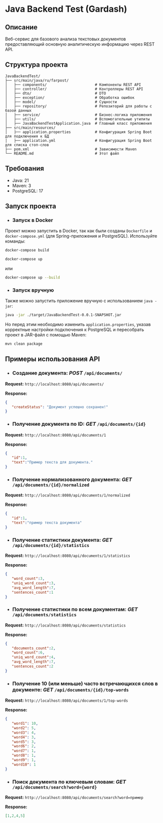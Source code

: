 # Java Backend Test (Gardash)


## Описание
Веб-сервис для базового анализа текстовых документов предоставляющий основную аналитическую информацию через REST API.


## Структура проекта
```
JavaBackendTest/
├── src/main/java/ru/farpost/
│   ├── components/                      # Компоненты REST API
│   ├── controller/                      # Контроллеры REST API
│   ├── dto/                             # DTO
│   ├── exception/                       # Обработка ошибок
│   ├── model/                           # Сущности 
│   ├── repository/                      # Репозиторий для работы с базой данных
│   ├── service/                         # Бизнес-логика приложения
│   ├── utils/                           # Вспомогательные утилиты
│   ├── JavaBackendTestApplication.java  # Главный класс приложения
├── src/main/resources/
│   ├── application.properties           # Конфигурация Spring Boot для подключения к БД
│   ├── application.yml                  # Конфигурация Spring Boot для списка стоп-слов
├── pom.xml                              # Зависимости Maven
└── README.md                            # Этот файл
```


## Требования
- Java: 21
- Maven: 3
- PostgreSQL: 17


## Запуск проекта
- ### Запуск в Docker
Проект можно запустить в Docker, так как были созданы `Dockerfile` и `docker-compose.yml` (для Spring-приложения и PostgreSQL). Используйте команды:

```sh
docker-compose build
```
```sh
docker-compose up
```
или
```sh
docker-compose up --build
```

- ### Запуск вручную
Также можно запустить приложение вручную с использованием `java -jar`:

```sh
java -jar ./target/JavaBackendTest-0.0.1-SNAPSHOT.jar
```

Но перед этим необходимо изменить `application.properties`, указав корректные настройки подключения к PostgreSQL и пересобрать проект в JAR-файл с помощью Maven:
```sh
mvn clean package 
```

## Примеры использования API 

- ### Создание документа: *POST* `/api/documents/`
**Request:** `http://localhost:8080/api/documents/`

**Response:**
```json
{
   "createStatus": "Документ успешно сохранен!"
}
```

- ### Получение документа по ID: *GET* `/api/documents/{id}`
**Request:** `http://localhost:8080/api/documents/1`

**Response:**
```json
{
   "id":1,
   "text":"Пример текста для документа."
}
```

- ### Получение нормализованного документа: *GET* `/api/documents/{id}/normalized`
**Request:** `http://localhost:8080/api/documents/1/normalized`

**Response:**
```json
{
   "id":1,
   "text":"пример текста документа"
}
```

- ### Получение статистики документа: *GET* `/api/documents/{id}/statistics`
**Request:** `http://localhost:8080/api/documents/1/statistics`

**Response:**
```json
{
   "word_count":3,
   "uniq_word_count":3,
   "avg_word_length":7,
   "sentences_count":1
}
```

- ### Получение статистики по всем документам: *GET* `/api/documents/statistics`
**Request:** `http://localhost:8080/api/documents/statistics`

**Response:**
```json
{
   "documents_count":2,
   "word_count":6,
   "uniq_word_count":4,
   "avg_word_length":7,
   "sentences_count":2
}
```

- ### Получение 10 (или меньше) часто встречающихся слов в документе: *GET* `/api/documents/{id}/top-words`
**Request:** `http://localhost:8080/api/documents/1/top-words`

**Response:**
```json
{ 
   "word1": 10, 
   "word2": 5, 
   "word3": 4,
   "word4": 3,
   "word5": 3,
   "word6": 2,
   "word7": 1,
   "word8": 1,
   "word9": 1,
   "word10": 1
}
```

- ### Поиск документа по ключевым словам: *GET* `/api/documents/search?word={word}`
**Request:** `http://localhost:8080/api/documents/search?word=пример`

**Response:**
```json
[1,2,4,5]
```

